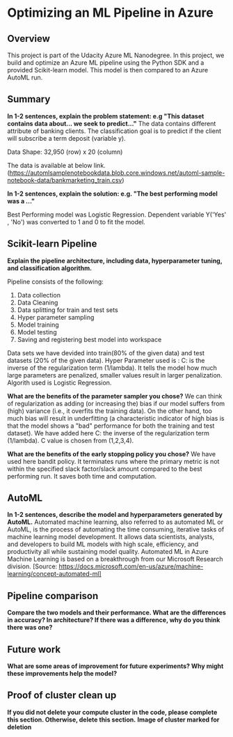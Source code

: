 # Optimizing an ML Pipeline in Azure

## Overview
This project is part of the Udacity Azure ML Nanodegree.
In this project, we build and optimize an Azure ML pipeline using the Python SDK and a provided Scikit-learn model.
This model is then compared to an Azure AutoML run.

## Summary
**In 1-2 sentences, explain the problem statement: e.g "This dataset contains data about... we seek to predict..."**
The data contains different attribute of banking clients. The classification goal is to predict if the client will subscribe a term deposit (variable y).

Data
Shape: 32,950 (row) x 20 (column)

The data is available at below link. 
(https://automlsamplenotebookdata.blob.core.windows.net/automl-sample-notebook-data/bankmarketing_train.csv)

**In 1-2 sentences, explain the solution: e.g. "The best performing model was a ..."**

Best Performing model was Logistic Regression. Dependent variable Y('Yes' , 'No') was converted to 1 and 0 to fit the model.

## Scikit-learn Pipeline
**Explain the pipeline architecture, including data, hyperparameter tuning, and classification algorithm.**

Pipeline consists of the following:
1. Data collection
2. Data Cleaning
3. Data splitting for train and test sets
4. Hyper parameter sampling
5. Model training
6. Model testing
7. Saving and registering best model into workspace 

Data sets we have devided into train(80% of the given data) and test datasets (20% of the given data).
Hyper Parameter used is : C: is the inverse of the regularization term (1/lambda). It tells the model how much large parameters are penalized, smaller values result in larger penalization.
Algorith used is Logistic Regression.

**What are the benefits of the parameter sampler you chose?**
We can think of regularization as adding (or increasing the) bias if our model suffers from (high) variance (i.e., it overfits the training data). On the other hand, too much bias will result in underfitting (a characteristic indicator of high bias is that the model shows a "bad" performance for both the training and test dataset). We have added here C: the inverse of the regularization term (1/lambda). C value is chosen from (1,2,3,4). 

**What are the benefits of the early stopping policy you chose?**
We have used here bandit policy. It terminates runs where the primary metric is not within the specified slack factor/slack amount compared to the best performing run. It saves both time and computation. 

## AutoML
**In 1-2 sentences, describe the model and hyperparameters generated by AutoML.**
Automated machine learning, also referred to as automated ML or AutoML, is the process of automating the time consuming, iterative tasks of machine learning model development. It allows data scientists, analysts, and developers to build ML models with high scale, efficiency, and productivity all while sustaining model quality. Automated ML in Azure Machine Learning is based on a breakthrough from our Microsoft Research division.
[Source: https://docs.microsoft.com/en-us/azure/machine-learning/concept-automated-ml]



## Pipeline comparison
**Compare the two models and their performance. What are the differences in accuracy? In architecture? If there was a difference, why do you think there was one?**

## Future work
**What are some areas of improvement for future experiments? Why might these improvements help the model?**

## Proof of cluster clean up
**If you did not delete your compute cluster in the code, please complete this section. Otherwise, delete this section.**
**Image of cluster marked for deletion**

